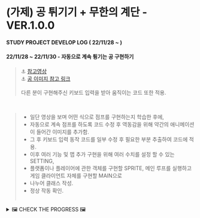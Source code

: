 # (가제) 공 튀기기 + 무한의 계단 - VER.1.0.0
#### STUDY PROJECT DEVELOP LOG ( 22/11/28 ~  )

#### 22/11/28 ~ 22/11/30 - 자동으로 계속 튕기는 공 구현하기

> ⚓️ [참고영상](https://youtu.be/2-DNswzCkqk) <br>
> ⚓️ [공 이미지 참고 링크](https://medium.com/pixel-grimoire/how-to-start-making-pixel-art-3-c9eb70270fa1) <br><br>
> 다른 분이 구현해주신 키보드 입력을 받아 움직이는 코드 또한 적용. <br>

<br>

> * 일단 영상을 보며 어떤 식으로 점프를 구현하는지 학습한 후에,<br>
> * 자동으로 계속 점프를 하도록 코드 수정 후 역동감을 위해 약간의 애니메이션이 들어간 이미지를 추가함.<br>
> * 그 후 키보드 입력 동작 코드를 일부 수정 후 필요한 부분 추출하여 코드에 적용.<br>
> * 이후 여러 기능 및 맵 추가 구현을 위해 여러 수치를 설정 할 수 있는 SETTING,<br>
> * 플랫폼이나 플레이어에 관한 객체를 구현할 SPRITE, 메인 루프를 실행하고 게임 클라이언트 자체를 구현할 MAIN으로<br>
> * 나누어 클래스 작성.<br>
> * 정상 작동 확인.<br><br>

<details>
<summary>🖼️ CHECK THE PROGRESS 🖼️</summary>

 <br>
  
![Endless Jump](https://user-images.githubusercontent.com/95046369/204690054-fd71c4cb-a0d8-4485-9485-7c37c7e88fe2.gif)
 <br>

</details>
